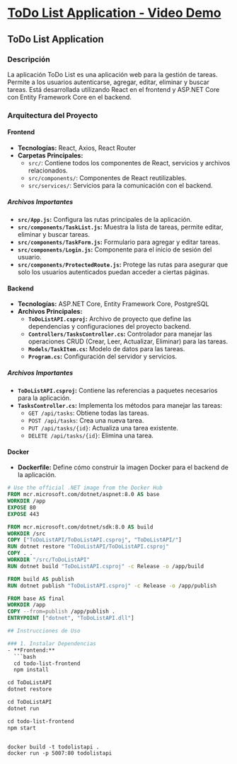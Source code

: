# [ToDo List Application - Video Demo](https://www.youtube.com/watch?v=yuxoESDTCGs)

## ToDo List Application

### Descripción

La aplicación ToDo List es una aplicación web para la gestión de tareas. Permite a los usuarios autenticarse, agregar, editar, eliminar y buscar tareas. Está desarrollada utilizando React en el frontend y ASP.NET Core con Entity Framework Core en el backend.

### Arquitectura del Proyecto

#### Frontend

- **Tecnologías:** React, Axios, React Router
- **Carpetas Principales:**
  - `src/`: Contiene todos los componentes de React, servicios y archivos relacionados.
  - `src/components/`: Componentes de React reutilizables.
  - `src/services/`: Servicios para la comunicación con el backend.

##### Archivos Importantes

- **`src/App.js`:** Configura las rutas principales de la aplicación.
- **`src/components/TaskList.js`:** Muestra la lista de tareas, permite editar, eliminar y buscar tareas.
- **`src/components/TaskForm.js`:** Formulario para agregar y editar tareas.
- **`src/components/Login.js`:** Componente para el inicio de sesión del usuario.
- **`src/components/ProtectedRoute.js`:** Protege las rutas para asegurar que solo los usuarios autenticados puedan acceder a ciertas páginas.

#### Backend

- **Tecnologías:** ASP.NET Core, Entity Framework Core, PostgreSQL
- **Archivos Principales:**
  - **`ToDoListAPI.csproj`:** Archivo de proyecto que define las dependencias y configuraciones del proyecto backend.
  - **`Controllers/TasksController.cs`:** Controlador para manejar las operaciones CRUD (Crear, Leer, Actualizar, Eliminar) para las tareas.
  - **`Models/TaskItem.cs`:** Modelo de datos para las tareas.
  - **`Program.cs`:** Configuración del servidor y servicios.

##### Archivos Importantes

- **`ToDoListAPI.csproj`:** Contiene las referencias a paquetes necesarios para la aplicación.
- **`TasksController.cs`:** Implementa los métodos para manejar las tareas:
  - `GET /api/tasks`: Obtiene todas las tareas.
  - `POST /api/tasks`: Crea una nueva tarea.
  - `PUT /api/tasks/{id}`: Actualiza una tarea existente.
  - `DELETE /api/tasks/{id}`: Elimina una tarea.

#### Docker

- **Dockerfile:** Define cómo construir la imagen Docker para el backend de la aplicación.

```dockerfile
# Use the official .NET image from the Docker Hub
FROM mcr.microsoft.com/dotnet/aspnet:8.0 AS base
WORKDIR /app
EXPOSE 80
EXPOSE 443

FROM mcr.microsoft.com/dotnet/sdk:8.0 AS build
WORKDIR /src
COPY ["ToDoListAPI/ToDoListAPI.csproj", "ToDoListAPI/"]
RUN dotnet restore "ToDoListAPI/ToDoListAPI.csproj"
COPY . .
WORKDIR "/src/ToDoListAPI"
RUN dotnet build "ToDoListAPI.csproj" -c Release -o /app/build

FROM build AS publish
RUN dotnet publish "ToDoListAPI.csproj" -c Release -o /app/publish

FROM base AS final
WORKDIR /app
COPY --from=publish /app/publish .
ENTRYPOINT ["dotnet", "ToDoListAPI.dll"]

## Instrucciones de Uso

### 1. Instalar Dependencias
- **Frontend:**
  ```bash
  cd todo-list-frontend
  npm install

cd ToDoListAPI
dotnet restore

cd ToDoListAPI
dotnet run

cd todo-list-frontend
npm start


docker build -t todolistapi .
docker run -p 5007:80 todolistapi

